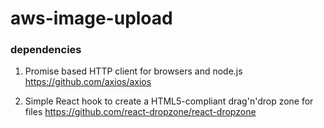 # aws-image-upload
 
### dependencies
1. Promise based HTTP client for browsers and node.js
https://github.com/axios/axios

2. Simple React hook to create a HTML5-compliant drag'n'drop zone for files 
https://github.com/react-dropzone/react-dropzone
